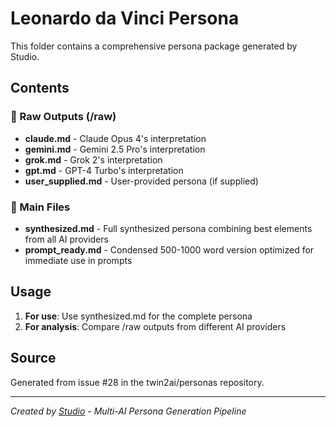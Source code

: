 # Leonardo da Vinci Persona

This folder contains a comprehensive persona package generated by Studio.

## Contents

### 📝 Raw Outputs (/raw)
- **claude.md** - Claude Opus 4's interpretation
- **gemini.md** - Gemini 2.5 Pro's interpretation
- **grok.md** - Grok 2's interpretation
- **gpt.md** - GPT-4 Turbo's interpretation
- **user_supplied.md** - User-provided persona (if supplied)

### 🎯 Main Files
- **synthesized.md** - Full synthesized persona combining best elements from all AI providers
- **prompt_ready.md** - Condensed 500-1000 word version optimized for immediate use in prompts

## Usage

1. **For use**: Use synthesized.md for the complete persona
2. **For analysis**: Compare /raw outputs from different AI providers

## Source
Generated from issue #28 in the twin2ai/personas repository.

---
*Created by [Studio](https://github.com/twin2ai/studio) - Multi-AI Persona Generation Pipeline*